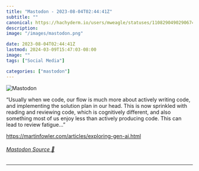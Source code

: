 ```yaml
---
title: "Mastodon - 2023-08-04T02:44:41Z"
subtitle: ""
canonical: https://hachyderm.io/users/mweagle/statuses/110829049029067426
description:
image: "/images/mastodon.png"

date: 2023-08-04T02:44:41Z
lastmod: 2024-03-09T15:47:03-08:00
image: ""
tags: ["Social Media"]

categories: ["mastodon"]
---
```

![Mastodon](/images/mastodon.png)

<p>“Usually when we code, our flow is much more about actively writing code, and implementing the solution plan in our head. This is now sprinkled with reading and reviewing code, which is cognitively different, and also something most of us enjoy less than actively producing code. This can lead to review fatigue…”</p><p><a href="https://martinfowler.com/articles/exploring-gen-ai.html" target="_blank" rel="nofollow noopener noreferrer" translate="no"><span class="invisible">https://</span><span class="ellipsis">martinfowler.com/articles/expl</span><span class="invisible">oring-gen-ai.html</span></a></p>


###### [Mastodon Source 🐘](https://hachyderm.io/@mweagle/110829049029067426)

___
